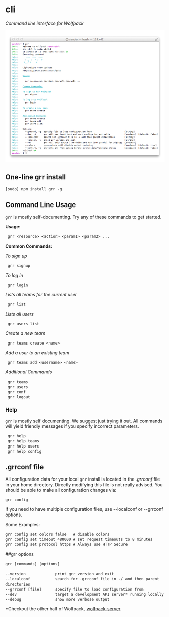 # cli
*Command line interface for Wolfpack*

<img src="https://github.com/sanderpick/wolfpack-cli/raw/develop/assets/grr.png"/>

## One-line grr install

    [sudo] npm install grr -g


## Command Line Usage

`grr` is mostly self-documenting. Try any of these commands to get started.


   **Usage:**
   
     grr <resource> <action> <param1> <param2> ...
   
   **Common Commands:**

   *To sign up*

     grr signup

   *To log in*

     grr login
   
   *Lists all teams for the current user*
   
     grr list

   *Lists all users*
   
     grr users list

   *Create a new team*
   
     grr teams create <name>
   
   *Add a user to an existing team*
   
     grr teams add <username> <name>
   
   *Additional Commands*
   
     grr teams
     grr users
     grr conf
     grr logout

### Help

`grr` is mostly self documenting. We suggest just trying it out. All commands will yield friendly messages if you specify incorrect parameters.

     grr help
     grr help teams
     grr help users
     grr help config

## .grrconf file

All configuration data for your local `grr` install is located in the *.grrconf* file in your home directory. Directly modifying this file is not really advised. You should be able to make all configuration changes via:

    grr config

If you need to have multiple configuration files, use --localconf or --grrconf options.

Some Examples:

    grr config set colors false   # disable colors
    grr config set timeout 480000 # set request timeouts to 8 minutes
    grr config set protocol https # Always use HTTP Secure

##grr options

    grr [commands] [options]
 
    --version             print grr version and exit
    --localconf           search for .grrconf file in ./ and then parent directories
    --grrconf [file]      specify file to load configuration from
    --dev                 target a development API server* running locally
    --debug               show more verbose output
*Checkout the other half of Wolfpack, [wolfpack-server](https://github.com/sanderpick/wolfpack-server).
